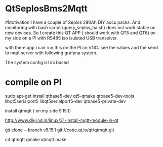 # QtSeplosBms2Mqtt

#Motivation
I have a couple of Seplos 280Ah DIY accu packs.
And monitoring with bash script (query_seplos_ha.sh) does not work stable on new devices.
So I create this QT APP ( should work with QT5 and QT6) on my side 
on a PI with RS485 iso isulated USB transeiver.

with there app i can run this on the PI on VNC.
see the values and the send to mqtt server with following grafana system.

The system config ist ini based 


# compile on PI 

sudo apt-get install  qtbase5-dev  qt5-qmake qtbase5-dev-tools libqt5serialport5 libqt5serialport5-dev qtbase5-private-dev

install qtmqtt ( on my side 5.15.1)

http://www.diy.ind.in/linux/31-install-mqtt-module-in-qt

git clone --branch v5.15.1 git://code.qt.io/qt/qtmqtt.git

cd qtmqtt
qmake qtmqtt
make
